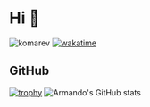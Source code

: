 # Hi 👋


![komarev](https://komarev.com/ghpvc/?username=andreasaugustin&label=Profile%20views&color=0e75b6&style=flat")
[![wakatime](https://wakatime.com/badge/user/4bf7c7f3-cb0f-4d53-b80e-3b544c4e55bc.svg)](https://wakatime.com/@4bf7c7f3-cb0f-4d53-b80e-3b544c4e55bc)

## GitHub

[![trophy](https://github-profile-trophy.vercel.app/?username=armhzjz&theme=onedark)](https://github.com/ryo-ma/github-profile-trophy)
![Armando's GitHub stats](https://github-readme-stats.vercel.app/api?username=armhzjz&theme=dark&show_icons=true)

<!--
**armhzjz/armhzjz** is a ✨ _special_ ✨ repository because its `README.md` (this file) appears on your GitHub profile.

Here are some ideas to get you started:

- 🔭 I’m currently working on ...
- 🌱 I’m currently learning ...
- 👯 I’m looking to collaborate on ...
- 🤔 I’m looking for help with ...
- 💬 Ask me about ...
- 📫 How to reach me: ...
- 😄 Pronouns: ...
- ⚡ Fun fact: ...
-->
